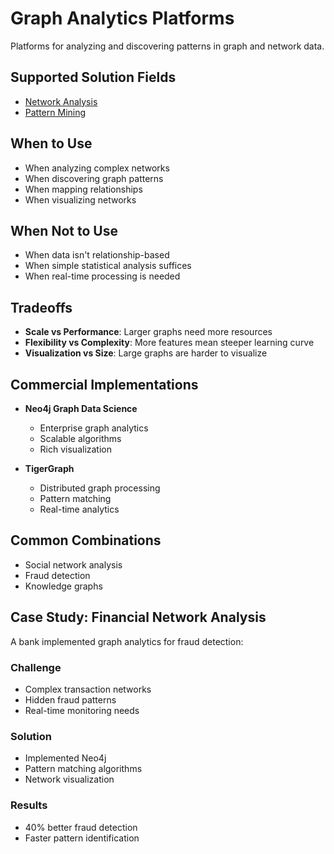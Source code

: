 # Graph Analytics Platforms

Platforms for analyzing and discovering patterns in graph and network data.

## Supported Solution Fields

- [Network Analysis](../solutions/network-analysis)
- [Pattern Mining](../solutions/pattern-mining)

## When to Use

- When analyzing complex networks
- When discovering graph patterns
- When mapping relationships
- When visualizing networks

## When Not to Use

- When data isn't relationship-based
- When simple statistical analysis suffices
- When real-time processing is needed

## Tradeoffs

- **Scale vs Performance**: Larger graphs need more resources
- **Flexibility vs Complexity**: More features mean steeper learning curve
- **Visualization vs Size**: Large graphs are harder to visualize

## Commercial Implementations

- **Neo4j Graph Data Science**
  - Enterprise graph analytics
  - Scalable algorithms
  - Rich visualization

- **TigerGraph**
  - Distributed graph processing
  - Pattern matching
  - Real-time analytics

## Common Combinations

- Social network analysis
- Fraud detection
- Knowledge graphs

## Case Study: Financial Network Analysis

A bank implemented graph analytics for fraud detection:

### Challenge
- Complex transaction networks
- Hidden fraud patterns
- Real-time monitoring needs

### Solution
- Implemented Neo4j
- Pattern matching algorithms
- Network visualization

### Results
- 40% better fraud detection
- Faster pattern identification 